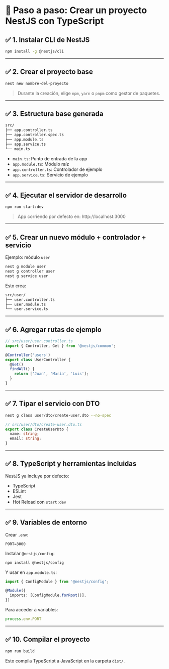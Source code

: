 
# 🚀 Paso a paso: Crear un proyecto NestJS con TypeScript

## ✅ 1. Instalar CLI de NestJS

```bash
npm install -g @nestjs/cli
```

---

## ✅ 2. Crear el proyecto base

```bash
nest new nombre-del-proyecto
```

> Durante la creación, elige `npm`, `yarn` o `pnpm` como gestor de paquetes.

---

## ✅ 3. Estructura base generada

```bash
src/
├── app.controller.ts
├── app.controller.spec.ts
├── app.module.ts
├── app.service.ts
└── main.ts
```

- `main.ts`: Punto de entrada de la app
- `app.module.ts`: Módulo raíz
- `app.controller.ts`: Controlador de ejemplo
- `app.service.ts`: Servicio de ejemplo

---

## ✅ 4. Ejecutar el servidor de desarrollo

```bash
npm run start:dev
```

> App corriendo por defecto en: http://localhost:3000

---

## ✅ 5. Crear un nuevo módulo + controlador + servicio

Ejemplo: módulo `user`

```bash
nest g module user
nest g controller user
nest g service user
```

Esto crea:

```bash
src/user/
├── user.controller.ts
├── user.module.ts
└── user.service.ts
```

---

## ✅ 6. Agregar rutas de ejemplo

```ts
// src/user/user.controller.ts
import { Controller, Get } from '@nestjs/common';

@Controller('users')
export class UserController {
  @Get()
  findAll() {
    return ['Juan', 'María', 'Luis'];
  }
}
```

---

## ✅ 7. Tipar el servicio con DTO

```bash
nest g class user/dto/create-user.dto --no-spec
```

```ts
// src/user/dto/create-user.dto.ts
export class CreateUserDto {
  name: string;
  email: string;
}
```

---

## ✅ 8. TypeScript y herramientas incluidas

NestJS ya incluye por defecto:

- TypeScript
- ESLint
- Jest
- Hot Reload con `start:dev`

---

## ✅ 9. Variables de entorno

Crear `.env`:

```env
PORT=3000
```

Instalar `@nestjs/config`:

```bash
npm install @nestjs/config
```

Y usar en `app.module.ts`:

```ts
import { ConfigModule } from '@nestjs/config';

@Module({
  imports: [ConfigModule.forRoot()],
})
```

Para acceder a variables:

```ts
process.env.PORT
```

---

## ✅ 10. Compilar el proyecto

```bash
npm run build
```

Esto compila TypeScript a JavaScript en la carpeta `dist/`.
